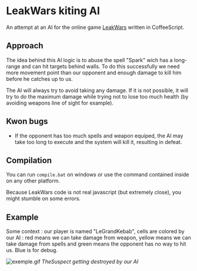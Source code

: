 # LeakWars kiting AI
An attempt at an AI for the online game [LeakWars](https://leekwars.com/) written in CoffeeScript.

## Approach

The idea behind this AI logic is to abuse the spell "Spark" wich has a long-range and can hit targets behind walls. To do this successfully we need more movement point than our opponent and enough damage to kill him before he catches up to us.

The AI will always try to avoid taking any damage. If it is not possible, it will try to do the maximum damage while trying not to lose too much health (by avoiding weapons line of sight for example).

## Kwon bugs

* If the opponent has too much spells and weapon equiped, the AI may take too long to execute and the system will kill it, resulting in defeat.

## Compilation

You can run `compile.bat` on windows or use the command contained inside on any other platform.

Because LeakWars code is not real javascript (but extremely close), you might stumble on some errors.

## Example

Some context : our player is named "LeGrandKebab", cells are colored by our AI : red means we can take damage from weapon, yellow means we can take damage from spells and green means the opponent has no way to hit us. Blue is for debug.

![exemple.gif](/exemple.gif)
*TheSuspect getting destroyed by our AI*
